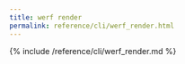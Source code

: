 ```yaml
---
title: werf render
permalink: reference/cli/werf_render.html
---
```


{% include /reference/cli/werf_render.md %}
